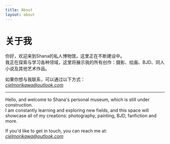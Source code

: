 ```yaml
---
title: About
layout: about
---
```


# 关于我

你好，欢迎来到Shana的私人博物馆，这里正在不断建设中。  
我正在探索与学习各种领域，这里将展示我的所有创作：摄影、绘画、BJD、同人小说及其他艺术作品。

如果你想与我联系，可以通过以下方式：  
*cielmorikawa@outlook.com*

- - -

Hello, and welcome to Shana's personal museum, which is still under construction.  
I am constantly learning and exploring new fields, and this space will showcase all of my creations: photography, painting, BJD, fanfiction and more.

If you'd like to get in touch, you can reach me at:   
*cielmorikawa@outlook.com*

